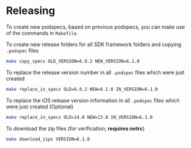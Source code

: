 # Releasing

To create new podspecs, based on previous podspecs, you can make use of the commands in `Makefile`.

To create new release folders for all SDK framework folders and copying `.podspec` files 

```bash
make copy_specs OLD_VERSION=6.0.2 NEW_VERSION=6.1.0
```

To replace the release version number in all `.podspec` files which were just created

```bash
make replace_in_specs OLD=6.0.2 NEW=6.1.0 IN_VERSION=6.1.0
```

To replace the iOS release version information in all `.podspec` files which were just created (Optional)

```bash
make replace_in_specs OLD=14.0 NEW=13.0 IN_VERSION=6.1.0
```

To download the zip files (for verification; **requires netrc**)

```bash
make download_zips VERSION=6.1.0
```
